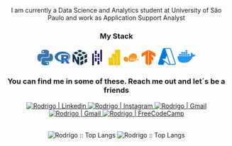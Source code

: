 <!-- <img src="https://i.ibb.co/vJRFCv8/cover.png" /> -->

<p align="center">I am currently a Data Science and Analytics student at University of São Paulo and work as Application Support Analyst</b> </p>

<div align="center">
    <h3>My Stack</h3>
    <img alt="Python" width="35px" src="assets/icons/python.svg" /> 
    <img alt="R" width="35px" src="assets/icons/r.svg" />
    <img alt="Numpy" width="35px" src="assets/icons/numpy.svg" />
    <img alt="Pandas" width="35px" src="assets/icons/pandas.svg" />
    <img alt="PowerBI" width="35px" src="assets/icons/powerbi.svg" />
    <img alt="Scikit-Learn" width="35px" src="assets/icons/scikitlearn.svg" />
    <img alt="Tensorflow" width="35px" src="assets/icons/tensorflow.svg" />
    <img alt="Azure" width="40px" src="assets/icons/microsoftazure.svg" />
    <img alt="docker" width="40px" src="assets/icons/docker.svg" />
    <br/>
    <h3 align="center">You can find me in some of these. Reach me out and let´s be a friends</h3>
    <a href="https://www.linkedin.com/in/rodrigo-trindade-b05b73203/"> 
         <img target="_blank" alt="Rodrigo | Linkedin" src="https://img.shields.io/badge/LinkedIn-0077B5?style=for-the-badge&logo=linkedin&logoColor=white&link=https://www.linkedin.com/in/rodrigo-trindade-b05b73203/" />
    </a>
    <a href="https://instagram.com/elirod"> 
        <img  alt="Rodrigo | Instagram"  src="https://img.shields.io/badge/Instagram-E4405F?style=for-the-badge&logo=instagram&logoColor=white&link=https://www.instagram.com/elir0d" />
    </a>
    <a href="mailto:rodrigomacade@gmailcom">
        <img alt="Rodrigo | Gmail" src="https://img.shields.io/badge/Gmail-D14836?style=for-the-badge&logo=gmail&logoColor=white&link=mailto:rodrigomacade@gmailcom" />
    </a>
      <a href="https://twitter.com/elir0d">
        <img alt="Rodrigo | Gmail" src="https://img.shields.io/badge/Twitter-D14836?style=for-the-badge&logo=twitter&color=1DA1F2&logoColor=white&link=https://twitter.com/elir0d" />
    </a>
      <a href="https://www.freecodecamp.org/rodrigomacade">
        <img alt="Rodrigo | FreeCodeCamp" src="https://img.shields.io/badge/FreeCodeCamp-D14836?style=for-the-badge&logo=freecodecamp&color=0A0A23&logoColor=white&link=https://www.freecodecamp.org/rodrigomacade" />
    </a>
     <br/>
</div>

<br/>

<p align="center">
    <img align="center" height="165" src="https://github-readme-stats.vercel.app/api/top-langs/?username=elir0d&langs_count=8&layout=compact&theme=blueberry" alt="Rodrigo :: Top Langs" />
    <img align="center"  src="https://github-readme-stats.vercel.app/api?username=elir0d&theme=blueberry&show_icons=true&count_private=true&include_all_commits=true&hide_title=true" alt="Rodrigo :: Top Langs" />
</p>
            
<br />

[twitter]: https://twitter.com/elir0d
[gmail]: mailto:rodrigomacade@gmailcom
[instagram]: https://www.instagram.com/elir0d
[freecodecamp]: https://www.freecodecamp.org/rodrigomacade
[linkedin]: https://www.linkedin.com/in/rodrigo-trindade-b05b73203/
